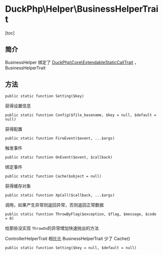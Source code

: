 # DuckPhp\Helper\BusinessHelperTrait
[toc]

## 简介

BusinessHelper 绑定了 [DuckPhp\Core\ExtendableStaticCallTrait](Core-ExtendableStaticCallTrait.md) ，BusinessHelperTrait

## 方法

    public static function Setting($key)
获得设置信息

    public static function Config($file_basename, $key = null, $default = null)
获得配置


    public static function FireEvent($event, ...$args)
触发事件

    public static function OnEvent($event, $callback)
绑定事件

    public static function Cache($object = null)
获得缓存对象

    public static function XpCall($callback, ...$args)
调用，如果产生异常则返回异常，否则返回正常数据

    public static function ThrowByFlag($exception, $flag, $message, $code = 0)
给那些没实现 `ThrowOn`的异常增加快速抛出的方法

ControllerHelperTrait 相比比 BusinessHelperTrait 少了 Cache()




    public static function Setting($key = null, $default = null)

